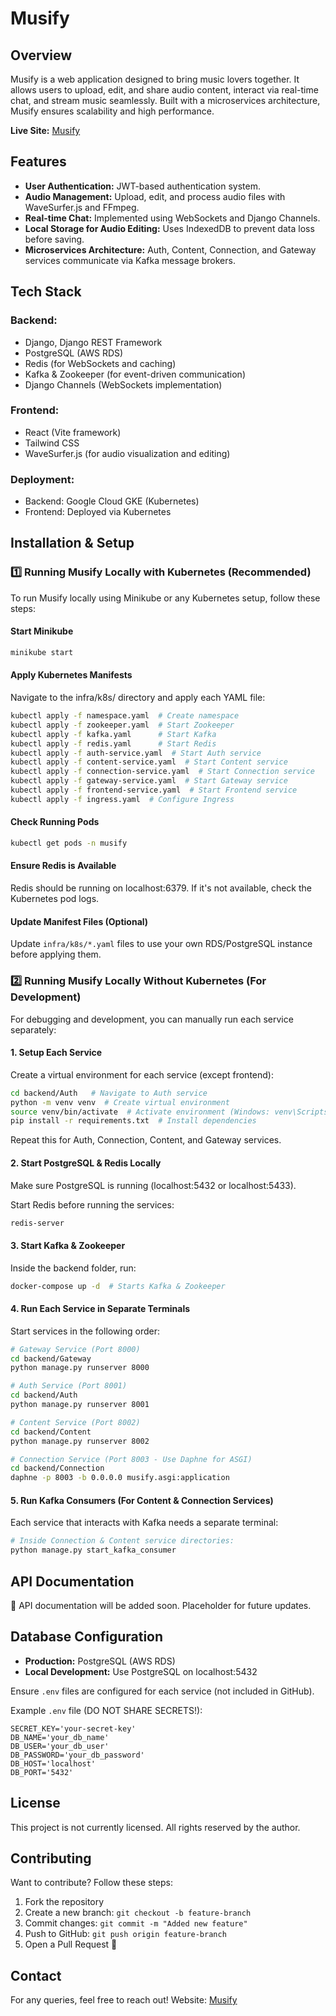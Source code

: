 # Musify

## Overview

Musify is a web application designed to bring music lovers together. It allows users to upload, edit, and share audio content, interact via real-time chat, and stream music seamlessly. Built with a microservices architecture, Musify ensures scalability and high performance.

**Live Site:** [Musify](https://musify.sadique.live)

## Features

- **User Authentication:** JWT-based authentication system.
- **Audio Management:** Upload, edit, and process audio files with WaveSurfer.js and FFmpeg.
- **Real-time Chat:** Implemented using WebSockets and Django Channels.
- **Local Storage for Audio Editing:** Uses IndexedDB to prevent data loss before saving.
- **Microservices Architecture:** Auth, Content, Connection, and Gateway services communicate via Kafka message brokers.

## Tech Stack

### Backend:
- Django, Django REST Framework
- PostgreSQL (AWS RDS)
- Redis (for WebSockets and caching)
- Kafka & Zookeeper (for event-driven communication)
- Django Channels (WebSockets implementation)

### Frontend:
- React (Vite framework)
- Tailwind CSS
- WaveSurfer.js (for audio visualization and editing)

### Deployment:
- Backend: Google Cloud GKE (Kubernetes)
- Frontend: Deployed via Kubernetes

## Installation & Setup

### 1️⃣ Running Musify Locally with Kubernetes (Recommended)

To run Musify locally using Minikube or any Kubernetes setup, follow these steps:

#### Start Minikube

```bash
minikube start
```

#### Apply Kubernetes Manifests

Navigate to the infra/k8s/ directory and apply each YAML file:

```bash
kubectl apply -f namespace.yaml  # Create namespace
kubectl apply -f zookeeper.yaml  # Start Zookeeper
kubectl apply -f kafka.yaml      # Start Kafka
kubectl apply -f redis.yaml      # Start Redis
kubectl apply -f auth-service.yaml  # Start Auth service
kubectl apply -f content-service.yaml  # Start Content service
kubectl apply -f connection-service.yaml  # Start Connection service
kubectl apply -f gateway-service.yaml  # Start Gateway service
kubectl apply -f frontend-service.yaml  # Start Frontend service
kubectl apply -f ingress.yaml  # Configure Ingress
```

#### Check Running Pods

```bash
kubectl get pods -n musify
```

#### Ensure Redis is Available

Redis should be running on localhost:6379. If it's not available, check the Kubernetes pod logs.

#### Update Manifest Files (Optional)

Update `infra/k8s/*.yaml` files to use your own RDS/PostgreSQL instance before applying them.

### 2️⃣ Running Musify Locally Without Kubernetes (For Development)

For debugging and development, you can manually run each service separately:

#### 1. Setup Each Service

Create a virtual environment for each service (except frontend):

```bash
cd backend/Auth   # Navigate to Auth service
python -m venv venv  # Create virtual environment
source venv/bin/activate  # Activate environment (Windows: venv\Scripts\activate)
pip install -r requirements.txt  # Install dependencies
```

Repeat this for Auth, Connection, Content, and Gateway services.

#### 2. Start PostgreSQL & Redis Locally

Make sure PostgreSQL is running (localhost:5432 or localhost:5433).

Start Redis before running the services:

```bash
redis-server
```

#### 3. Start Kafka & Zookeeper

Inside the backend folder, run:

```bash
docker-compose up -d  # Starts Kafka & Zookeeper
```

#### 4. Run Each Service in Separate Terminals

Start services in the following order:

```bash
# Gateway Service (Port 8000)
cd backend/Gateway
python manage.py runserver 8000
```

```bash
# Auth Service (Port 8001)
cd backend/Auth
python manage.py runserver 8001
```

```bash
# Content Service (Port 8002)
cd backend/Content
python manage.py runserver 8002
```

```bash
# Connection Service (Port 8003 - Use Daphne for ASGI)
cd backend/Connection
daphne -p 8003 -b 0.0.0.0 musify.asgi:application
```

#### 5. Run Kafka Consumers (For Content & Connection Services)

Each service that interacts with Kafka needs a separate terminal:

```bash
# Inside Connection & Content service directories:
python manage.py start_kafka_consumer
```

## API Documentation

🚀 API documentation will be added soon. Placeholder for future updates.

## Database Configuration

- **Production:** PostgreSQL (AWS RDS)
- **Local Development:** Use PostgreSQL on localhost:5432

Ensure `.env` files are configured for each service (not included in GitHub).

Example `.env` file (DO NOT SHARE SECRETS!):

```
SECRET_KEY='your-secret-key'
DB_NAME='your_db_name'
DB_USER='your_db_user'
DB_PASSWORD='your_db_password'
DB_HOST='localhost'
DB_PORT='5432'
```

## License

This project is not currently licensed. All rights reserved by the author.

## Contributing

Want to contribute? Follow these steps:

1. Fork the repository
2. Create a new branch: `git checkout -b feature-branch`
3. Commit changes: `git commit -m "Added new feature"`
4. Push to GitHub: `git push origin feature-branch`
5. Open a Pull Request 🚀

## Contact

For any queries, feel free to reach out!
Website: [Musify](https://musify.sadique.live)